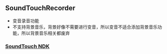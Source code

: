 ## SoundTouchRecorder
- 变音录音功能
- 不支持背景音乐，背景好像不需要进行变音，所以变音不适合添加背景音乐功能，所以背景音乐相关都废弃

### [SoundTouch NDK](https://github.com/SheTieJun/Android_NDK/tree/master/soundTouch)

